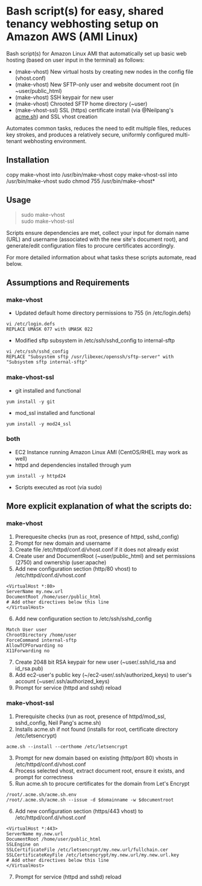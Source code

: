 # Bash script(s) for easy, shared tenancy webhosting setup on Amazon AWS (AMI Linux)

Bash script(s) for Amazon Linux AMI that automatically set up basic web hosting (based on user input in the terminal) as follows:
   
   * (make-vhost) New virtual hosts by creating new nodes in the config file (vhost.conf)<br>
   * (make-vhost) New SFTP-only user and website document root (in ~user/public_html)<br>
   * (make-vhost) SSH keypair for new user<br>
   * (make-vhost) Chrooted SFTP home directory (~user)<br>
   * (make-vhost-ssl) SSL (https) certificate install (via @Neilpang's [acme.sh](https://github.com/Neilpang/acme.sh)) and SSL vhost creation<br>
   
Automates common tasks, reduces the need to edit multiple files, reduces key strokes, and produces a relatively secure, uniformly configured multi-tenant webhosting environment.


## Installation
copy make-vhost into /usr/bin/make-vhost
copy make-vhost-ssl into /usr/bin/make-vhost
sudo chmod 755 /usr/bin/make-vhost*

## Usage
>sudo make-vhost<br>
>sudo make-vhost-ssl<br>

Scripts ensure dependencies are met, collect your input for domain name (URL) and username (associated with the new site's document root), and generate/edit configuration files to procure certificates accordingly.

For more detailed information about what tasks these scripts automate, read below.


## Assumptions and Requirements
### make-vhost
* Updated default home directory permissions to 755 (in /etc/login.defs)<br>
```
vi /etc/login.defs
REPLACE UMASK 077 with UMASK 022
```
* Modified sftp subsystem in /etc/ssh/sshd_config to internal-sftp<br>
```
vi /etc/ssh/sshd_config
REPLACE "Subsystem sftp /usr/libexec/openssh/sftp-server" with "Subsystem sftp internal-sftp"
```

### make-vhost-ssl
* git installed and functional
```
yum install -y git
```
* mod_ssl installed and functional
```
yum install -y mod24_ssl
```

### both
* EC2 Instance running Amazon Linux AMI (CentOS/RHEL may work as well)<br>
* httpd and dependencies installed through yum<br>
```
yum install -y httpd24
```
* Scripts executed as root (via sudo)


## More explicit explanation of what the scripts do:

### make-vhost
1. Prerequesite checks (run as root, presence of httpd, sshd_config)
2. Prompt for new domain and username
3. Create file /etc/httpd/conf.d/vhost.conf if it does not already exist
4. Create user and DocumentRoot (~user/public_html) and set permissions (2750) and ownership (user:apache)
5. Add new configuration section (http/80 vhost) to /etc/httpd/conf.d/vhost.conf
```
<VirtualHost *:80>
ServerName my.new.url
DocumentRoot /home/user/public_html
# Add other directives below this line
</VirtualHost>
```
6. Add new configuration section to /etc/ssh/sshd_config
```
Match User user
ChrootDirectory /home/user
ForceCommand internal-sftp
AllowTCPForwarding no
X11Forwarding no
```
7. Create 2048 bit RSA keypair for new user (~user/.ssh/id_rsa and id_rsa.pub)
8. Add ec2-user's public key (~/ec2-user/.ssh/authorized_keys) to user's account (~user/.ssh/authorized_keys)
9. Prompt for service (httpd and sshd) reload

### make-vhost-ssl
1. Prerequisite checks (run as root, presence of httpd/mod_ssl, sshd_config, Neil Pang's acme.sh)
2. Installs acme.sh if not found (installs for root, certificate directory /etc/letsencrypt)
```
acme.sh --install --certhome /etc/letsencrypt
```
3. Prompt for new domain based on existing (http/port 80) vhosts in /etc/httpd/conf.d/vhost.conf
4. Process selected vhost, extract document root, ensure it exists, and prompt for correctness
5. Run acme.sh to procure certificates for the domain from Let's Encrypt
```
/root/.acme.sh/acme.sh.env
/root/.acme.sh/acme.sh --issue -d $domainname -w $documentroot
```
6. Add new configuration section (https/443 vhost) to /etc/httpd/conf.d/vhost.conf
```
<VirtualHost *:443>
ServerName my.new.url
DocumentRoot /home/user/public_html
SSLEngine on
SSLCertificateFile /etc/letsencrypt/my.new.url/fullchain.cer
SSLCertificateKeyFile /etc/letsencrypt/my.new.url/my.new.url.key
# Add other directives below this line
</VirtualHost>
```
7. Prompt for service (httpd and sshd) reload
